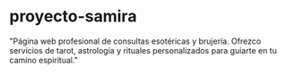 # proyecto-samira
"Página web profesional de consultas esotéricas y brujería. Ofrezco servicios de tarot, astrología y rituales personalizados para guiarte en tu camino espiritual."
